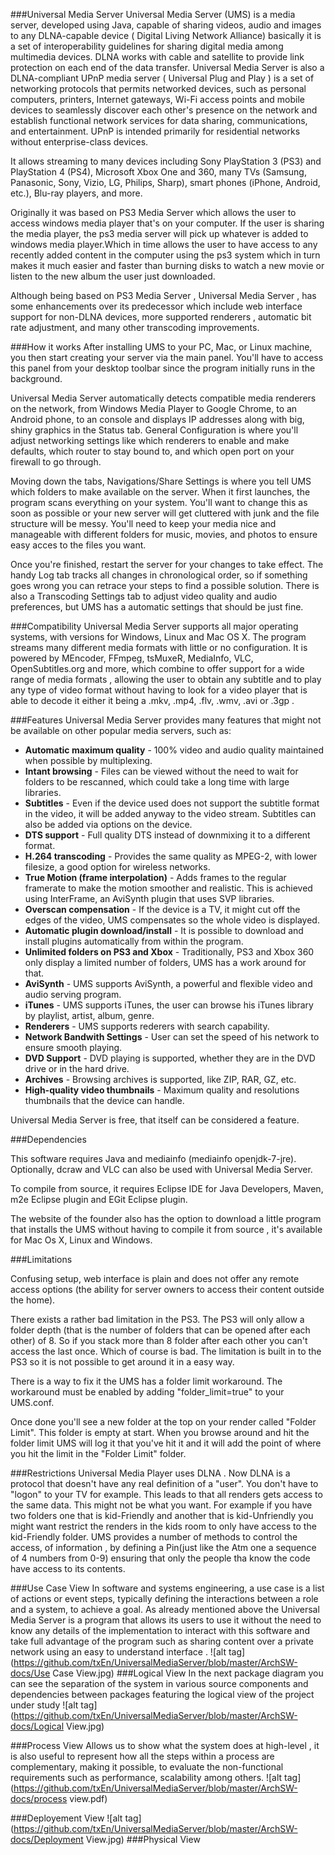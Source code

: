 
###Universal Media Server 
Universal Media Server (UMS) is a media server, developed using Java, capable of sharing  videos, audio and images to any DLNA-capable device ( Digital Living Network Alliance)  basically it is a set of interoperability guidelines for sharing digital media among multimedia devices. DLNA works with cable and satellite  to provide link protection on each end of the data transfer.
Universal Media Server is also a DLNA-compliant UPnP media server ( Universal Plug and Play ) is a set of networking protocols that permits networked devices, such as personal computers, printers, Internet gateways, Wi-Fi access points and mobile devices to seamlessly discover each other's presence on the network and establish functional network services for data sharing, communications, and entertainment. UPnP is intended primarily for residential networks without enterprise-class devices.

It allows streaming to many devices including Sony PlayStation 3 (PS3) and PlayStation 4 (PS4), Microsoft Xbox One and 360, many TVs (Samsung, Panasonic, Sony, Vizio, LG, Philips, Sharp), smart phones (iPhone, Android, etc.), Blu-ray players, and more.

Originally it was based on PS3 Media Server which allows the user to access windows media player that's on your computer. If the user is sharing the media player, the ps3 media server will pick up whatever is added to windows media player.Which in time allows the user to have access to any recently added content in the computer using the ps3 system which in turn makes it much easier and faster than burning disks to watch a new movie or listen to the new album the user just downloaded.

Although being based on PS3 Media Server , Universal Media Server , has some enhancements over its predecessor which include web interface support for non-DLNA devices, more supported renderers , automatic bit rate adjustment, and many other transcoding improvements.

###How it works
After installing UMS to your PC, Mac, or Linux machine, you then start creating your server via the main panel. You'll have to access this panel from your desktop toolbar since the program initially runs in the background.

Universal Media Server automatically detects compatible media renderers on the network, from Windows Media Player to Google Chrome, to an Android phone, to an console and displays IP addresses along with big, shiny graphics in the Status tab. General Configuration is where you'll adjust networking settings like which renderers to enable and make defaults, which router to stay bound to, and which open port on your firewall to go through.

Moving down the tabs, Navigations/Share Settings is where you tell UMS which folders to make available on the server. When it first launches, the program scans everything on your system. You'll want to change this as soon as possible or your new server will get cluttered with junk and the file structure will be messy. You'll need to keep your media nice and manageable with different folders for music, movies, and photos to ensure easy acces to the files you want.

Once you're finished, restart the server for your changes to take effect. The handy Log tab tracks all changes in chronological order, so if something goes wrong you can retrace your steps to find a possible solution. There is also a Transcoding Settings tab to adjust video quality and audio preferences, but  UMS has a automatic settings that should be just fine.

###Compatibility
Universal Media Server supports all major operating systems, with versions for Windows, Linux and Mac OS X. The program streams many different media formats with little or no configuration. It is powered by MEncoder, FFmpeg, tsMuxeR, MediaInfo, VLC, OpenSubtitles.org and more, which combine to offer support for a wide range of media formats , allowing the user to obtain any subtitle and to play any type of video format without having to look for a video player that is able to decode it either it being a .mkv, .mp4, .flv, .wmv, .avi or .3gp .

###Features
Universal Media Server provides many features that might not be available on other popular media servers, such as:  
* **Automatic maximum quality** - 100% video and audio quality maintained when possible by multiplexing.  
* **Intant browsing** - Files can be viewed without the need to wait for folders to be rescanned, which could take a long time with large libraries.  
* **Subtitles** - Even if the device used does not support the subtitle format in the video, it will be added anyway to the video stream. Subtitles can also be added via options on the device.  
* **DTS support** - Full quality DTS instead of downmixing it to a different format.  
* **H.264 transcoding** - Provides the same quality as MPEG-2, with lower filesize, a good option for wireless networks.  
* **True Motion (frame interpolation)** - Adds frames to the regular framerate to make the motion smoother and realistic. This is achieved using InterFrame, an AviSynth plugin that uses SVP libraries.  
* **Overscan compensation** - If the device is a TV, it might cut off the edges of the video, UMS compensates so the whole video is displayed.  
* **Automatic plugin download/install** - It is possible to download and install plugins automatically from within the program.  
* **Unlimited folders on PS3 and Xbox** - Traditionally, PS3 and Xbox 360 only display a limited number of folders, UMS has a work around for that.  
* **AviSynth** - UMS supports AviSynth, a powerful and flexible video and audio serving program.  
* **iTunes** - UMS supports iTunes, the user can browse his iTunes library by playlist, artist, album, genre.  
* **Renderers** - UMS supports rederers with search capability.  
* **Network Bandwith Settings** - User can set the speed of his network to ensure smooth playing.    
* **DVD Support** - DVD playing is supported, whether they are in the DVD drive or in the hard drive.    
* **Archives** - Browsing archives is supported, like ZIP, RAR, GZ, etc.  
* **High-quality video thumbnails** - Maximum quality and resolutions thumbnails that the device can handle.  

Universal Media Server is free, that itself can be considered a feature.

###Dependencies

This software requires Java and mediainfo (mediainfo openjdk-7-jre). Optionally, dcraw and VLC can also be used with Universal Media Server.

To compile from source, it requires Eclipse IDE for Java Developers, Maven, m2e Eclipse plugin and EGit Eclipse plugin.

The website of the founder also has the option to download a little program that installs the UMS without having to compile it from source , it's available for Mac Os X, Linux and Windows.

###Limitations

Confusing setup, web interface is plain and does not offer any remote access options (the ability for server owners to access their content outside the home).

There exists a rather bad limitation in the PS3. The PS3 will only allow a folder depth (that is the number of folders that can be opened after each other) of 8. So if you stack more than 8 folder after each other you can't access the last once. Which of course is bad. The limitation is built in to the PS3 so it is not possible to get around it in a easy way. 

There is a way to fix it the UMS has a folder limit workaround. The workaround must be enabled by adding "folder_limit=true" to your UMS.conf.

Once done you'll see a new folder at the top on your render called "Folder Limit". This folder is empty at start. When you browse around and hit the folder limit UMS will log it that you've hit it and it will add the point of where you hit the limit in the "Folder Limit" folder.

###Restrictions 
Universal Media Player uses DLNA . Now DLNA is a protocol that doesn't have any real definition of a "user". You don't have to "logon" to your TV for example. This leads to that all renders gets access to the same data. This might not be what you want. For example if you have two folders one that is kid-Friendly and another that is kid-Unfriendly you might want restrict the renders in the kids room to only have access to the kid-Friendly folder. UMS provides a number of methods to control the access, of information , by defining a Pin(just like the Atm one a sequence of 4 numbers from 0-9) ensuring that only the people tha know the code have access to its contents. 

###Use Case View
In software and systems engineering, a use case is a list of actions or event steps, typically defining the interactions between a role and a system, to achieve a goal.
As already mentioned above the Universal Media Server is a program that allows its users to use it without the need to know any details of the implementation to interact with this software and take full advantage of the program such as sharing content over a private network using an easy to understand interface .
![alt tag](https://github.com/txEn/UniversalMediaServer/blob/master/ArchSW-docs/Use Case View.jpg)
###Logical View
In the next package diagram you can see the separation of the system in various source components and dependencies between packages featuring the logical view of the project under study
![alt tag](https://github.com/txEn/UniversalMediaServer/blob/master/ArchSW-docs/Logical View.jpg)

###Process View
Allows us to show what the system does at high-level , it is also useful to represent how all the steps within a process are complementary, making it possible, to evaluate the non-functional requirements such as performance, scalability among others.
![alt tag](https://github.com/txEn/UniversalMediaServer/blob/master/ArchSW-docs/process view.pdf)

###Deployement View
![alt tag](https://github.com/txEn/UniversalMediaServer/blob/master/ArchSW-docs/Deployment View.jpg)
###Physical View
